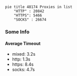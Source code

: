 
```mermaid
pie title 48174 Proxies in list
    "HTTP" : 20842
    "HTTPS": 5466
    "SOCKS" : 26674
```

### Some Info
#### Average Timeout

- mixed: 3.2s
- http: 1.3s
- https: 8.4s
- socks: 4.7s